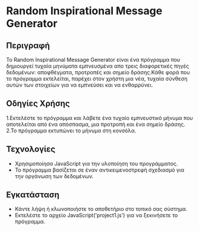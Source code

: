 # Random Inspirational Message Generator

## Περιγραφή

Το Random Inspirational Message Generator είναι ένα πρόγραμμα που δημιουργεί τυχαία μηνύματα εμπνευσμένα απο τρεις διαφορετικές πηγές δεδομένων: αποφθέγματα, προτροπές και σημείο δράσης.Κάθε φορά που το πρόγραμμα εκτελείται, παρέχει στον χρήστη μια νέα, τυχαία σύνθεση αυτών των στοιχείων για να εμπνεύσει και να ενθαρρύνει.

## Οδηγίες Χρήσης

1.Εκτελέστε το πρόγραμμα και λάβετε ένα τυχαίο εμπνευστικό μήνυμα που αποτελείται από ένα απόσπασμα, μια προτροπή και ένα σημείο δράσης.
2.Το πρόγραμμα εκτυπώνει το μήνυμα στη κονσόλα.

## Τεχνολογίες

- Χρησιμοποίησα JavaScript για την υλοποίηση του προγράμματος.
- Το πρόγραμμα βασίζεται σε έναν αντικειμενοστρεφή σχεδιασμό για την οργάνωση των δεδομένων.

## Εγκατάσταση

- Κάντε λήψη ή κλωνοποιήστε το αποθετήριο στο τοπικό σας σύστημα.
- Εκτελέστε το αρχείο JavaScript('project1.js') για να ξεκινήσετε το πρόγραμμα.
